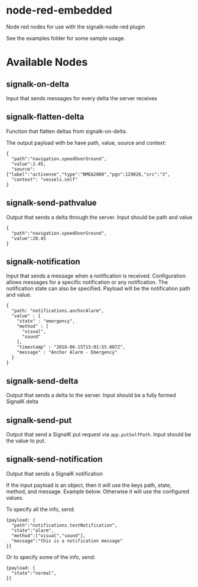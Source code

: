 # node-red-embedded
Node red nodes for use with the signalk-node-red plugin

See the examples folder for some sample usage.

# Available Nodes

## signalk-on-delta

Input that sends messages for every delta the server receives

## signalk-flatten-delta

Function that flatten deltas from signalk-on-delta.

The output payload with be have path, value, source and context:

```
{
  "path":"navigation.speedOverGround",
  "value":2.45,
  "source":{"label":"actisense","type":"NMEA2000","pgn":129026,"src":"3",
  "context": "vessels.self"
}
```

## signalk-send-pathvalue

Output that sends a delta through the server. Input should be path and value

```
{
  "path":"navigation.speedOverGround",
  "value":20.45
}
```

## signalk-notification

Input that sends a message when a notification is received. Configuration allows messages for a specific notification or any notification. The notification state can also be specified. Payload will be the notification path and value.

```
{
  "path: "notifications.anchorAlarm",
  "value" : {
    "state" : "emergency",
    "method" : [
      "visual",
      "sound"
    ],
    "timestamp" : "2018-06-15T15:01:55.007Z",
    "message" : "Anchor Alarm - Emergency"
  }
}
```

## signalk-send-delta

Output that sends a delta to the server. Input should be a fully formed SignalK delta

## signalk-send-put

Output that send a SignalK put request via `app.putSelfPath`. Input should be the value to put.

## signalk-send-notification

Output that sends a SignalK notification

If the input payload is an object, then it will use the keys path, state, method, and message. Example below. Otherwise  it will use the configured values.

To specify all the info, send:
```
{payload: {
  "path":"notifications.testNotification",
  "state":"alarm",
  "method":["visual","sound"],
  "message":"this is a notification message"
}}
```

Or to specify some of the info, send:
```
{payload: {
  "state":"normal",
}}
```

